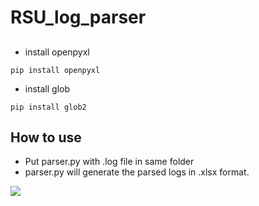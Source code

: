 # RSU_log_parser
## 
* install openpyxl
```shell=
pip install openpyxl
```
* install glob
```shell=
pip install glob2
 ```
## How to use
* Put parser.py with .log file in same folder
* parser.py will generate the parsed logs in .xlsx format.


![](https://i.imgur.com/FqbdYdp.png)

